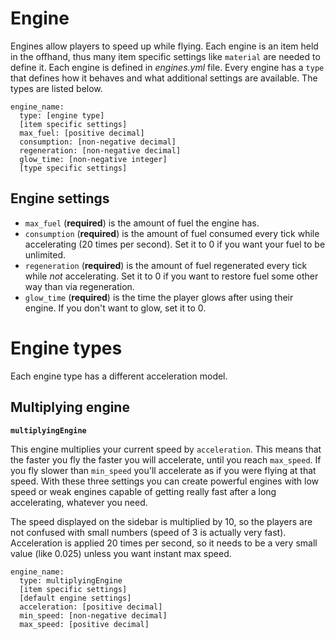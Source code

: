 # Engine

Engines allow players to speed up while flying. Each engine is an item held in the offhand, thus many item specific settings like `material` are needed to define it. Each engine is defined in _engines.yml_ file. Every engine has a `type` that defines how it behaves and what additional settings are available. The types are listed below.

```
engine_name:
  type: [engine type]
  [item specific settings]
  max_fuel: [positive decimal]
  consumption: [non-negative decimal]
  regeneration: [non-negative decimal]
  glow_time: [non-negative integer]
  [type specific settings]
```

## Engine settings

* `max_fuel` (**required**) is the amount of fuel the engine has.
* `consumption` (**required**) is the amount of fuel consumed every tick while accelerating (20 times per second). Set it to 0 if you want your fuel to be unlimited.
* `regeneration` (**required**) is the amount of fuel regenerated every tick while _not_ accelerating. Set it to 0 if you want to restore fuel some other way than via regeneration.
* `glow_time` (**required**) is the time the player glows after using their engine. If you don't want to glow, set it to 0.

# Engine types

Each engine type has a different acceleration model.

## Multiplying engine

**`multiplyingEngine`**

This engine multiplies your current speed by `acceleration`. This means that the faster you fly the faster you will accelerate, until you reach `max_speed`. If you fly slower than `min_speed` you'll accelerate as if you were flying at that speed. With these three settings you can create powerful engines with low speed or weak engines capable of getting really fast after a long accelerating, whatever you need.

The speed displayed on the sidebar is multiplied by 10, so the players are not confused with small numbers (speed of 3 is actually very fast). Acceleration is applied 20 times per second, so it needs to be a very small value (like 0.025) unless you want instant max speed.

```
engine_name:
  type: multiplyingEngine
  [item specific settings]
  [default engine settings]
  acceleration: [positive decimal]
  min_speed: [non-negative decimal]
  max_speed: [positive decimal]
```
